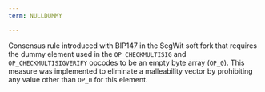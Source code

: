 ```yaml
---
term: NULLDUMMY

---
```

Consensus rule introduced with BIP147 in the SegWit soft fork that requires the dummy element used in the `OP_CHECKMULTISIG` and `OP_CHECKMULTISIGVERIFY` opcodes to be an empty byte array (`OP_0`). This measure was implemented to eliminate a malleability vector by prohibiting any value other than `OP_0` for this element.